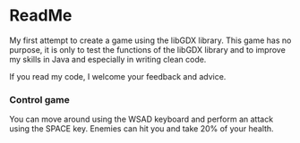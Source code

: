 # ReadMe
My first attempt to create a game using the libGDX library.
This game has no purpose, it is only to test the functions of the libGDX library and to improve my skills in Java and especially in writing clean code.

If you read my code, I welcome your feedback and advice.

### Control game
You can move around using the WSAD keyboard and perform an attack using the SPACE key. 
Enemies can hit you and take 20% of your health.

